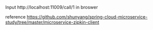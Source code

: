 Input http://localhost:11009/call/1 in broswer

reference
https://github.com/shunyang/spring-cloud-microservice-study/tree/master/microservice-zipkin-client